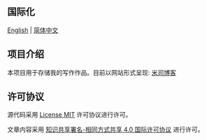 ## 国际化

[English](README.md) | [简体中文](README.zh-Hans.md)

## 项目介绍

本项目用于存储我的写作作品。目前以网站形式呈现: [米司博客](https://blog.misitebao.com)

## 许可协议

源代码采用 [License MIT](../LICENSE) 许可协议进行许可。

文章内容采用 [知识共享署名-相同方式共享 4.0 国际许可协议](http://creativecommons.org/licenses/by-sa/4.0/) 进行许可。
